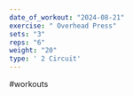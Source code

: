 ```yaml
---
date_of_workout: "2024-08-21"
exercise: " Overhead Press"
sets: "3"
reps: "6"
weight: "20"
type: ' 2 Circuit'
---
```

#workouts